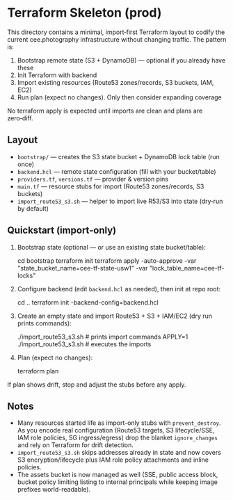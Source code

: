 # Terraform Skeleton (prod)

This directory contains a minimal, import‑first Terraform layout to codify the
current cee.photography infrastructure without changing traffic. The pattern is:

1) Bootstrap remote state (S3 + DynamoDB) — optional if you already have these
2) Init Terraform with backend
3) Import existing resources (Route53 zones/records, S3 buckets, IAM, EC2)
4) Run plan (expect no changes). Only then consider expanding coverage

No terraform apply is expected until imports are clean and plans are zero‑diff.

## Layout
- `bootstrap/` — creates the S3 state bucket + DynamoDB lock table (run once)
- `backend.hcl` — remote state configuration (fill with your bucket/table)
- `providers.tf`, `versions.tf` — provider & version pins
- `main.tf` — resource stubs for import (Route53 zones/records, S3 buckets)
- `import_route53_s3.sh` — helper to import live R53/S3 into state (dry‑run by default)

## Quickstart (import‑only)
1. Bootstrap state (optional — or use an existing state bucket/table):

   cd bootstrap
   terraform init
   terraform apply -auto-approve -var "state_bucket_name=cee-tf-state-usw1" -var "lock_table_name=cee-tf-locks"

2. Configure backend (edit `backend.hcl` as needed), then init at repo root:

   cd ..
   terraform init -backend-config=backend.hcl

3. Create an empty state and import Route53 + S3 + IAM/EC2 (dry run prints commands):

   ./import_route53_s3.sh           # prints import commands
   APPLY=1 ./import_route53_s3.sh   # executes the imports

4. Plan (expect no changes):

   terraform plan

If plan shows drift, stop and adjust the stubs before any apply.

## Notes
- Many resources started life as import-only stubs with `prevent_destroy`. As you encode
  real configuration (Route53 targets, S3 lifecycle/SSE, IAM role policies, SG ingress/egress)
  drop the blanket `ignore_changes` and rely on Terraform for drift detection.
- `import_route53_s3.sh` skips addresses already in state and now covers S3 encryption/lifecycle
  plus IAM role policy attachments and inline policies.
- The assets bucket is now managed as well (SSE, public access block, bucket policy limiting
  listing to internal principals while keeping image prefixes world-readable).
